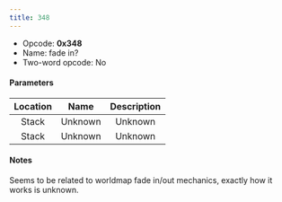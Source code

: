 ```yaml
---
title: 348
---
```


-   Opcode: **0x348**
-   Name: fade in?
-   Two-word opcode: No

#### Parameters

| Location |  Name   | Description |
|:--------:|:-------:|:-----------:|
|  Stack   | Unknown |   Unknown   |
|  Stack   | Unknown |   Unknown   |

#### Notes

Seems to be related to worldmap fade in/out mechanics, exactly how it works is unknown.
